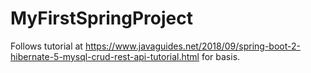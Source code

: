 # MyFirstSpringProject
Follows tutorial at https://www.javaguides.net/2018/09/spring-boot-2-hibernate-5-mysql-crud-rest-api-tutorial.html for basis.
